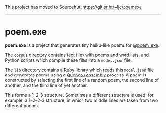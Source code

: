 This project has moved to Sourcehut: <https://git.sr.ht/~ljc/poemexe>

---

poem.exe
========

**poem.exe** is a project that generates tiny haiku-like poems for
@[poem_exe][poem_exe].

The `corpus` directory contains text files with poems and word lists, and
Python scripts which compile these files into a `model.json` file.

The `lib` directory contains a Ruby library which reads this `model.json` file
and generates poems using a [Queneau assembly][queneau] process. A poem is
constructed by selecting the first line of a random poem, the second line of
another, and the third line of yet another.

This forms a 1–2–3 structure. Sometimes a different structure is used: for
example, a 1–2–2–3 structure, in which two middle lines are taken from two
different poems.

[poem_exe]: https://twitter.com/poem_exe
[queneau]: http://www.crummy.com/2011/08/18/0
